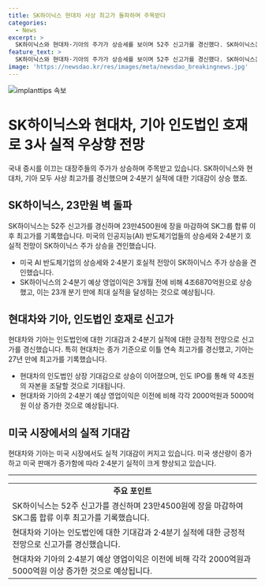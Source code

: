 ```yaml
---
title: SK하이닉스 현대차 사상 최고가 돌파하며 주목받다
categories:
  - News
excerpt: >
  SK하이닉스와 현대차·기아의 주가가 상승세를 보이며 52주 신고가를 경신했다. SK하이닉스는 23만4500원에 장을 마감하여 52주 신고가를 경신했고, 현대차와 기아도 최고가를 기록하며 시가총액 상위권을 차지했다. 미국의 인공지능(AI) 반도체기업의 상승과 2·4분기 호실적 전망이 투자심리에 긍정적인 영향을 끼치고 있다. 또한, 현대차의 인도법인 상장 기대감이 상승에 영향을 주고 있으며, 현대차와 기아의 2·4분기 예상 영업이익도 증가하고 있다. 이러한 기업의 긍정적인 동향이 시장의 주목을 받고 있다.
feature_text: >
  SK하이닉스와 현대차·기아의 주가가 상승세를 보이며 52주 신고가를 경신했다. SK하이닉스는 23만4500원에 장을 마감하여 52주 신고가를 경신했고, 현대차와 기아도 최고가를 기록하며 시가총액 상위권을 차지했다. 미국의 인공지능(AI) 반도체기업의 상승과 2·4분기 호실적 전망이 투자심리에 긍정적인 영향을 끼치고 있다. 또한, 현대차의 인도법인 상장 기대감이 상승에 영향을 주고 있으며, 현대차와 기아의 2·4분기 예상 영업이익도 증가하고 있다. 이러한 기업의 긍정적인 동향이 시장의 주목을 받고 있다.
image: 'https://newsdao.kr/res/images/meta/newsdao_breakingnews.jpg'
---
```


<p><img src="https://newsdao.kr/res/images/meta/newsdao_breakingnews.jpg" alt="implanttips 속보" /></p>

<h1 data-ke-size="size26">SK하이닉스와 현대차, 기아 인도법인 호재로 3사 실적 우상향 전망</h1>

<p data-ke-size="size16">국내 증시를 이끄는 대장주들의 주가가 상승하며 주목받고 있습니다. SK하이닉스와 현대차, 기아 모두 사상 최고가를 경신했으며 2·4분기 실적에 대한 기대감이 상승 했죠.</p>

<h2 data-ke-size="size23">SK하이닉스, 23만원 벽 돌파</h2>

<p data-ke-size="size16">SK하이닉스는 52주 신고가를 경신하며 23만4500원에 장을 마감하여 SK그룹 합류 이후 최고가를 기록했습니다. 미국의 인공지능(AI) 반도체기업들의 상승세와 2·4분기 호실적 전망이 SK하이닉스 주가 상승을 견인했습니다.</p>

<ul>
    <li>미국 AI 반도체기업의 상승세와 2·4분기 호실적 전망이 SK하이닉스 주가 상승을 견인했습니다.</li>
    <li>SK하이닉스의 2·4분기 예상 영업이익은 3개월 전에 비해 4조6870억원으로 상승했고, 이는 23개 분기 만에 최대 실적을 달성하는 것으로 예상됩니다.</li>
</ul>

<h2 data-ke-size="size23">현대차와 기아, 인도법인 호재로 신고가</h2>

<p data-ke-size="size16">현대차와 기아는 인도법인에 대한 기대감과 2·4분기 실적에 대한 긍정적 전망으로 신고가를 경신했습니다. 특히 현대차는 종가 기준으로 이틀 연속 최고가를 경신했고, 기아는 27년 만에 최고가를 기록했습니다.</p>

<ul>
    <li>현대차의 인도법인 상장 기대감으로 상승이 이어졌으며, 인도 IPO를 통해 약 4조원의 자본을 조달할 것으로 기대됩니다.</li>
    <li>현대차와 기아의 2·4분기 예상 영업이익은 이전에 비해 각각 2000억원과 5000억원 이상 증가한 것으로 예상됩니다.</li>
</ul>

<h2 data-ke-size="size23">미국 시장에서의 실적 기대감</h2>

<p data-ke-size="size16">현대차와 기아는 미국 시장에서도 실적 기대감이 커지고 있습니다. 미국 생산량이 증가하고 미국 판매가 증가함에 따라 2·4분기 실적이 크게 향상되고 있습니다.</p>

<hr>

<table>
    <tr>
        <td style="text-align: center; height: 17px;"><b>주요 포인트</b></td>
    </tr>
    <tr>
        <td>SK하이닉스는 52주 신고가를 경신하며 23만4500원에 장을 마감하여 SK그룹 합류 이후 최고가를 기록했습니다.</td>
    </tr>
    <tr>
        <td>현대차와 기아는 인도법인에 대한 기대감과 2·4분기 실적에 대한 긍정적 전망으로 신고가를 경신했습니다.</td>
    </tr>
    <tr>
        <td>현대차와 기아의 2·4분기 예상 영업이익은 이전에 비해 각각 2000억원과 5000억원 이상 증가한 것으로 예상됩니다.</td>
    </tr>
</table>

<p data-ke-size="size16">&nbsp;</p>

